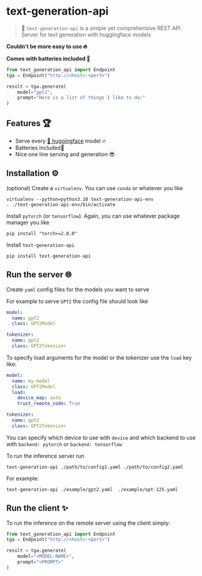 # text-generation-api

> 📢 `text-generation-api` is a simple yet comprehensive REST API Server for text generation with huggingface models

**Couldn't be more easy to use 🔥**

**Comes with batteries included 🔋**

```python
from text_generation_api import Endpoint
tga = Endpoint("http://<host>:<port>")

result = tga.generate(
    model="gpt2",
    prompt="Here is a list of things I like to do:"
)
```

## Features 🏆

- Serve every [🤗 huggingface](https://huggingface.co/) model 🔥
- Batteries included🔋
- Nice one line serving and generation 😎

## Installation ⚙️

(optional) Create a `virtualenv`. You can use `conda` or whatever you like

```
virtualenv --python=python3.10 text-generation-api-env
. ./text-generation-api-env/bin/activate
```

Install `pytorch` (or `tensorflow`). Again, you can use whatever package manager you like

```
pip install "torch>=2.0.0"
```

Install `text-generation-api`

```
pip install text-generation-api
```

## Run the server 🌐

Create `yaml` config files for the models you want to serve

For example to serve `GPT2` the config file should look like

```yaml
model:
  name: gpt2
  class: GPT2Model

tokenizer:
  name: gpt2
  class: GPT2Tokenizer
```

To specify load arguments for the model or the tokenizer use the `load` key like:

```yaml
model:
  name: my-model
  class: GPT2Model
  load:
    device_map: auto
    trust_remote_code: True

tokenizer:
  name: gpt2
  class: GPT2Tokenizer
```

You can specify which device to use with `device` and which backend to use with `backend: pytorch` or `backend: tensorflow`

To run the inference server run

```
text-generation-api ./path/to/config1.yaml ./path/to/config2.yaml
```

For example:
```
text-generation-api ./example/gpt2.yaml  ./example/opt-125.yaml
```

## Run the client ✨

To run the inference on the remote server using the client simply:

```python
from text_generation_api import Endpoint
tga = Endpoint("http://<host>:<port>")

result = tga.generate(
    model="<MODEL-NAME>",
    prompt="<PROMPT>"
)
```

